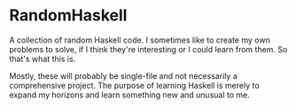 # RandomHaskell

A collection of random Haskell code. I sometimes like to create my own problems to solve,
if I think they're interesting or I could learn from them. So that's what this is.

Mostly, these will probably be single-file and not necessarily a comprehensive project.
The purpose of learning Haskell is merely to expand my horizons and learn something
new and unusual to me.

